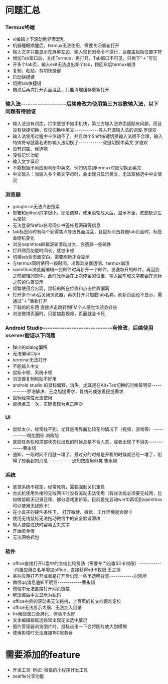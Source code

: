 # 问题汇总
### Termux终端
   - vi编辑上下滚动后界面混乱
   - 机器睡眠唤醒后，termux无法使用，需要关闭重新打开
   - 输入文字只能显示在屏幕左边，输入较长的命令不换行，会覆盖起始位置字符
   - 增加Tab窗口后，关闭Termux，再打开，Tab窗口不可见，只剩下“＋”可见
   - 开多个tab页，输入exit无法退出某个tab，按回车后termux崩溃
   - 复制、粘贴、剪切快捷键
   - 启动快捷键
   - 切换tab快捷键
   - 崩溃后再次打开页面混乱，只能清理缓存重新打开

### 输入法-------------------后续修改为使用第三方谷歌输入法，以下问题有待验证
   - 输入法没有词库，打字感觉不如手机快，第三方输入法界面适配有问题，而且没有快捷切换，仅仅切换中英文------------导入开源输入法的词库 罗俊欢
   - 输入法使用过程中卡住动不了，并且单个Shift按键切换输入法很不合理，输入特殊符号就莫名奇妙输入法切换了------------双键切换中英文 罗俊欢
   - 没有词库、候选项  
   - 没有记忆功能  
   - 输入文字延迟  
   - 不能根据不同应用判断中英文，例如切换到termux时应切换到英文
   - 中文输入：当输入多个英文字母时，会出现只显示英文，无法空格选中中文情况

### 浏览器
   - google.cn无法点击搜索
   - 邮箱和github的字很小，无法调整，使用滚轮放大后，显示不全，底部缺少左右滚轮
   - 无法登录firefox帐号同步书签帐号密码等信息
   - tab标签同时有两个获得焦点导致界面混乱，且鼠标点击其他tab页面时，标签会随机变化
   - 浏览oepnthos邮箱滚轮滑动过大，会遗漏一些邮件 
   - 打开网页加载时间长，感觉卡顿  
   - 切换tab后页面空白，需要刷新才会显示
   - 与termux同时使用一段时间，出现浏览器透明、termux崩溃  
   - openthos浏览器编辑一封邮件时再新开一个邮件，发送新开的邮件，再回到之前编辑的邮件，此时光标会在上次停留的位置，输入回车和文字都会在光标之前的位置显示
   - 频繁使用会出现，鼠标的所在位置和点击位置偏离
   - 打开多个tab后关闭浏览器，再次打开只加载tab名称，刷新页面也不显示，需通过“＋”重新打开
   - 下载的的东西 直接点击跳转到FM个人感觉体验会好些
   - 浏览微博页面时，只要加载视频，页面就会卡死

### Android Studio-----------------------------有修改，后续使用xserver验证以下问题
   - 弹出的dialog偏移  
   - 无法编译C/jni  
   - terminal无法打开  
   - 不能输入中文  
   - 鼠标卡顿、系统卡顿  
   - 浏览器复制粘贴不好用 
   - android studio 的鼠标偏移，消失，尤其是在Alt+Tab切换的时候最明显------------罗浩解决、王之旭提需求，肖络元或张善民提需求
   - 鼠标经常性无法使用
   - 鼠标点击一次，实际表现为点击两次

### UI
   - 鼠标太小，经常找不到，尤其是再界面比较花的情况下（视频，游戏等）------------增加图标 刘晓旭
   - 底部任务栏和顶部状态栏出现的时候总是不合人意，或者出现了不消失------------曹永韧
   - 通知，一段时间不用就一堆了。最过分的时候是开机的时候就已经一堆了，阻碍了想看到的消息------------通知按应用分类 曹永韧

### 系统
   - 感觉系统不稳定，经常死机，需要强制关机重启
   - 台式机使用外接的无线网卡时没有驱动无法使用（有些功能必须要无线网，比如微信聊天记录迁移、部分游戏更新等。目前是先启动win10再切到openthos可以使用无线网卡）
   - 在小盒子的硬件条件下， 打开微博、微信，工作环境就会很卡
   - 使用无线鼠标无法拖动微信中的安全验证滑块
   - 输入速度过快时容易丢失文字
   - 开始菜单慢
   - 无法网络抓包

### 软件
   - office直接打开U盘中的文档比较费劲（需要专门设置SD卡权限）------------内置应用白名单增加office，直接获得sd卡权限 王之旭
   - 某些应用打不开或者是打开后出现一些半透明背景------------刘晓旭
   - 微信qq消息通知不明显------------曹永韧
   - 微信中无法直接打开网页链接
   - 解压缩后中文显示为乱码
   - office右侧的滚动条无法拖拽，上百页的长文档很难定位
   - office无法显示大纲、无法加入目录
   - fm解压窗口全屏化，体验不太好
   - 文本编辑器框选经常出现无法选中情况
   - 图片管理器浏览图片时，鼠标点击一下会将图片放大到模糊
   - 使用影梭时无法连接180服务器
 
# 需要添加的feature
   - 开发工具: 例如: 微信的小程序开发工具
   - seafile分享功能
